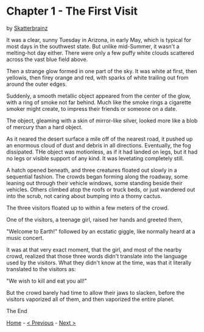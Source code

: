 # Chapter 1 - The First Visit

by [Skatterbrainz](https://github.com/Skatterbrainz)

It was a clear, sunny Tuesday in Arizona, in early May, which is typical for most days in the southwest state. But unlike mid-Summer, it wasn't a melting-hot day either. There were only a few puffy white clouds scattered across the vast blue field above.

Then a strange glow formed in one part of the sky. It was white at first, then yellowis, then firey orange and red, with sparks of white trailing out from around the outer edges.

Suddenly, a smooth metallic object appeared from the center of the glow, with a ring of smoke not far behind. Much like the smoke rings a cigarette smoker might create, to impress their friends or someone on a date.

The object, gleaming with a skin of mirror-like silver, looked more like a blob of mercury than a hard object.

As it neared the desert surface a mile off of the nearest road, it pushed up an enormous cloud of dust and debris in all directions. Eventually, the fog dissipated. THe object was motionless, as if it had landed on legs, but it had no legs or visible support of any kind. It was levetating completely still.

A hatch opened beneath, and three creatures floated out slowly in a sequential fashion. The crowds began forming along the roadway, some leaning out through their vehicle windows, some standing beside their vehicles. Others climbed atop the roofs or truck beds, or just wandered out into the scrub, not caring about bumping into a thorny cactus.

The three visitors floated up to within a few meters of the crowd.

One of the visitors, a teenage girl, raised her hands and greeted them,

"Welcome to Earth!" followed by an ecstatic giggle, like normally heard at a music concert.

It was at that very exact moment, that the girl, and most of the nearby crowd, realized that those three words didn't translate into the language used by the visitors. What they didn't know at the time, was that it literally translated to the visitors as:

"We wish to kill and eat you all!"

But the crowd barely had time to allow their jaws to slacken, before the visitors vaporized all of them, and then vaporized the entire planet.

The End

[Home](./README.md) - [< Previous](./intro.md) - [Next >](./chapter2.md)
